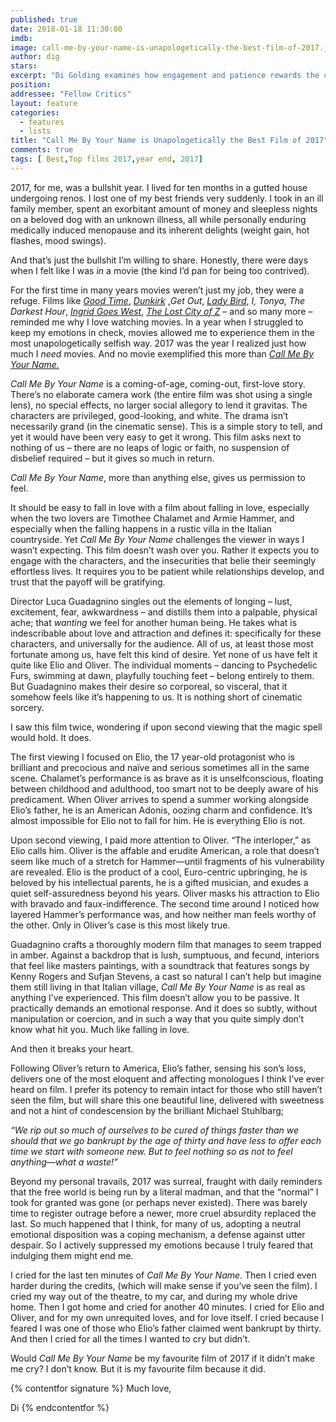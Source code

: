 ```yaml
---
published: true
date: 2018-01-18 11:30:00
imdb: 
image: call-me-by-your-name-is-unapologetically-the-best-film-of-2017.jpg
author: dig 
stars: 
excerpt: "Di Golding examines how engagement and patience rewards the challenges of <em>Call Me By Your Name</em>."
position: 
addressee: "Fellow Critics"
layout: feature
categories: 
  - features
  - lists
title: "Call Me By Your Name is Unapologetically the Best Film of 2017"
comments: true
tags: [ Best,Top films 2017,year end, 2017]
---
```

2017, for me, was a bullshit year. I lived for ten months in a gutted house undergoing renos. I lost one of my best friends very suddenly. I took in an ill family member, spent an exorbitant amount of money and sleepless nights on a beloved dog with an unknown illness, all while personally enduring medically induced menopause and its inherent delights (weight gain, hot flashes, mood swings).

And that’s just the bullshit I’m willing to share. Honestly, there were days when I felt like I was _in_ a movie (the kind I’d pan for being too contrived).

For the first time in many years movies weren’t just my job, they were a refuge. Films like [_Good Time_](http://www.dearcastandcrew.com/content/2017/9/6/good-time.html), [_Dunkirk_](http://www.dearcastandcrew.com/content/2017/7/21/dunkirk.html) [,](http://www.dearcastandcrew.com/content/2017/7/21/dunkirk.html)_Get Out_, [_Lady Bird_](http://www.dearcastandcrew.com/content/2017/12/18/lady-bird.html), _I, Tonya_, _The Darkest Hour_, [_Ingrid Goes West_](http://www.dearcastandcrew.com/content/2017/11/21/ingrid-goes-west.html), [_The Lost City of Z_](http://www.dearcastandcrew.com/content/2017/4/27/the-lost-city-of-z.html) – and so many more – reminded me why I love watching movies. In a year when I struggled to keep my emotions in check, movies allowed me to experience them in the most unapologetically selfish way. 2017 was the year I realized just how much I _need_ movies. And no movie exemplified this more than [_Call Me By Your Name._](http://www.dearcastandcrew.com/content/2018/1/8/call-me-by-your-name.html)

_Call Me By Your Name_ is a coming-of-age, coming-out, first-love story. There’s no elaborate camera work (the entire film was shot using a single lens), no special effects, no larger social allegory to lend it gravitas. The characters are privileged, good-looking, and white. The drama isn’t necessarily grand (in the cinematic sense). This is a simple story to tell, and yet it would have been very easy to get it wrong. This film asks next to nothing of us – there are no leaps of logic or faith, no suspension of disbelief required – but it gives so much in return.

_Call Me By Your Name_, more than anything else, gives us permission to feel.

It should be easy to fall in love with a film about falling in love, especially when the two lovers are Timothee Chalamet and Armie Hammer, and especially when the falling happens in a rustic villa in the Italian countryside. Yet _Call Me By Your Name_ challenges the viewer in ways I wasn’t expecting. This film doesn’t wash over you. Rather it expects you to engage with the characters, and the insecurities that belie their seemingly effortless lives. It requires you to be patient while relationships develop, and trust that the payoff will be gratifying.

Director Luca Guadagnino singles out the elements of longing – lust, excitement, fear, awkwardness – and distills them into a palpable, physical ache; that _wanting_ we feel for another human being. He takes what is indescribable about love and attraction and defines it: specifically for these characters, and universally for the audience.  All of us, at least those most fortunate among us, have felt this kind of desire. Yet none of us have felt it quite like Elio and Oliver. The individual moments – dancing to Psychedelic Furs, swimming at dawn, playfully touching feet – belong entirely to them. But Guadagnino makes their desire so corporeal, so visceral, that it somehow feels like it’s happening to us. It is nothing short of cinematic sorcery.

I saw this film twice, wondering if upon second viewing that the magic spell would hold. It does.

The first viewing I focused on Elio, the 17 year-old protagonist who is brilliant and precocious and naïve and serious sometimes all in the same scene. Chalamet’s performance is as brave as it is unselfconscious, floating between childhood and adulthood, too smart not to be deeply aware of his predicament. When Oliver arrives to spend a summer working alongside Elio’s father, he is an American Adonis, oozing charm and confidence. It’s almost impossible for Elio not to fall for him. He is everything Elio is not.

Upon second viewing, I paid more attention to Oliver. “The interloper,” as Elio calls him. Oliver is the affable and erudite American, a role that doesn’t seem like much of a stretch for Hammer—until fragments of his vulnerability are revealed. Elio is the product of a cool, Euro-centric upbringing, he is beloved by his intellectual parents, he is a gifted musician, and exudes a quiet self-assuredness beyond his years. Oliver masks his attraction to Elio with bravado and faux-indifference. The second time around I noticed how layered Hammer’s performance was, and how neither man feels worthy of the other. Only in Oliver’s case is this most likely true.

Guadagnino crafts a thoroughly modern film that manages to seem trapped in amber. Against a backdrop that is lush, sumptuous, and fecund, interiors that feel like masters paintings, with a soundtrack that features songs by Kenny Rogers and Sufjan Stevens, a cast so natural I can’t help but imagine them still living in that Italian village, _Call Me By Your Name_ is as real as anything I’ve experienced. This film doesn’t allow you to be passive. It practically demands an emotional response. And it does so subtly, without manipulation or coercion, and in such a way that you quite simply don’t know what hit you. Much like falling in love.

And then it breaks your heart.

Following Oliver’s return to America, Elio’s father, sensing his son’s loss, delivers one of the most eloquent and affecting monologues I think I’ve ever heard on film. I prefer its potency to remain intact for those who still haven’t seen the film, but will share this one beautiful line, delivered with sweetness and not a hint of condescension by the brilliant Michael Stuhlbarg;

_“We rip out so much of ourselves to be cured of things faster than we should that we go bankrupt by the age of thirty and have less to offer each time we start with someone new. But to feel nothing so as not to feel anything—what a waste!”_

Beyond my personal travails, 2017 was surreal, fraught with daily reminders that the free world is being run by a literal madman, and that the “normal” I took for granted was gone (or perhaps never existed). There was barely time to register outrage before a newer, more cruel absurdity replaced the last. So much happened that I think, for many of us, adopting a neutral emotional disposition was a coping mechanism, a defense against utter despair. So I actively suppressed my emotions because I truly feared that indulging them might end me.

I cried for the last ten minutes of _Call Me By Your Name_. Then I cried even harder during the credits, (which will make sense if you’ve seen the film). I cried my way out of the theatre, to my car, and during my whole drive home. Then I got home and cried for another 40 minutes. I cried for Elio and Oliver, and for my own unrequited loves, and for love itself.  I cried because I feared I was one of those who Elio’s father claimed went bankrupt by thirty. And then I cried for all the times I wanted to cry but didn’t.

Would _Call Me By Your Name_ be my favourite film of 2017 if it didn’t make me cry? I don’t know. But it is my favourite film because it did.

{%  contentfor signature %}
Much love,

Di
{%  endcontentfor %}